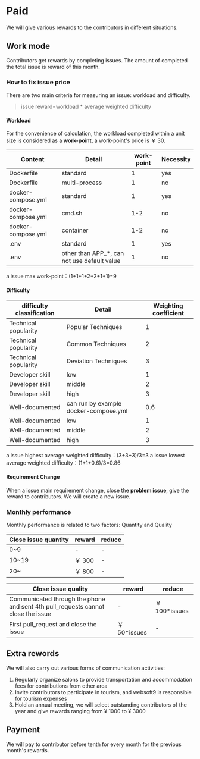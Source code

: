 # Paid

We will give various rewards to the contributors in different situations.

## Work mode

Contributors get rewards by completing issues. The amount of completed the total issue is reward of this month.

### How to fix issue price

There are two main criteria for measuring an issue: workload and difficulty.

> issue reward=workload \* average weighted difficulty

#### Workload

For the convenience of calculation, the workload completed within a unit size is considered as a **work-point**, a work-point's price is ￥ 30.

| Content            | Detail                                        | work-point | Necessity |
| ------------------ | --------------------------------------------- | ---------- | --------- |
| Dockerfile         | standard                                      | 1          | yes       |
| Dockerfile         | multi-process                                 | 1          | no        |
| docker-compose.yml | standard                                      | 1          | yes       |
| docker-compose.yml | cmd.sh                                        | 1-2        | no        |
| docker-compose.yml | container                                     | 1-2        | no        |
| .env               | standard                                      | 1          | yes       |
| .env               | other than APP\_\*, can not use default value | 1          | no        |

a issue max work-point：(1+1+1+2+2+1+1)=9

#### Difficulty

| difficulty classification | Detail                                | Weighting coefficient |
| ------------------------- | ------------------------------------- | --------------------- |
| Technical popularity      | Popular Techniques                    | 1                     |
| Technical popularity      | Common Techniques                     | 2                     |
| Technical popularity      | Deviation Techniques                  | 3                     |
| Developer skill           | low                                   | 1                     |
| Developer skill           | middle                                | 2                     |
| Developer skill           | high                                  | 3                     |
| Well-documented           | can run by example docker-compose.yml | 0.6                   |
| Well-documented           | low                                   | 1                     |
| Well-documented           | middle                                | 2                     |
| Well-documented           | high                                  | 3                     |

a issue highest average weighted difficulty：(3+3+3)/3=3
a issue lowest average weighted difficulty：(1+1+0.6)/3=0.86

#### Requirement Change

When a issue main requirement change, close the **problem issue**, give the reward to contributors. We will create a new issue.

### Monthly performance

Monthly performance is related to two factors: Quantity and Quality

| Close issue quantity | reward | reduce |
| -------------------- | ------ | ------ |
| 0~9                  | -      | -      |
| 10~19                | ￥ 300 | -      |
| 20~                  | ￥ 800 | -      |

| Close issue quality                                                              | reward        | reduce         |
| -------------------------------------------------------------------------------- | ------------- | -------------- |
| Communicated through the phone and sent 4th pull_requests cannot close the issue | -             | ￥ 100\*issues |
| First pull_request and close the issue                                           | ￥ 50\*issues | -              |

## Extra rewords

We will also carry out various forms of communication activities:

1. Regularly organize salons to provide transportation and accommodation fees for contributions from other area
2. Invite contributors to participate in tourism, and websoft9 is responsible for tourism expenses
3. Hold an annual meeting, we will select outstanding contributors of the year and give rewards ranging from ¥ 1000 to ¥ 3000

## Payment

We will pay to contributor before tenth for every month for the previous month's rewards.
